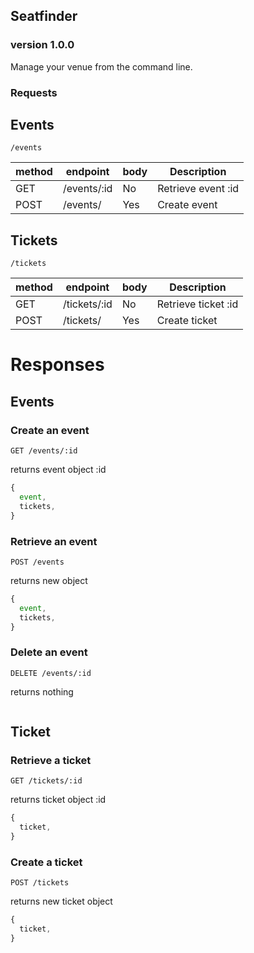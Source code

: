## Seatfinder
### version 1.0.0

Manage your venue from the command line.

### Requests

## Events

```plaintext
/events
```

| method                   | endpoint     | body     | Description           |
|--------------------------|--------------|----------|-----------------------|
| GET                      | /events/:id  | No       | Retrieve event :id    |
| POST                     | /events/     | Yes      | Create event          |


## Tickets

```plaintext
/tickets
```

| method                   | endpoint      | body     | Description           |
|--------------------------|---------------|----------|-----------------------|
| GET                      | /tickets/:id  | No       | Retrieve ticket :id   |
| POST                     | /tickets/     | Yes      | Create ticket         |


# Responses

## Events

### Create an event

```plaintext
GET /events/:id
```

returns event object :id

```javascript
{ 
  event,
  tickets,
}
```

### Retrieve an event

```plaintext
POST /events
```
returns new object

```javascript
{ 
  event,
  tickets,
}
```
### Delete an event

```plaintext
DELETE /events/:id
```
returns nothing

```javascript

```

## Ticket

### Retrieve a ticket

```plaintext
GET /tickets/:id
```

returns ticket object :id

```javascript
{ 
  ticket,
}
```

### Create a ticket

```plaintext
POST /tickets
```
returns new ticket object

```javascript
{ 
  ticket,
}
```
